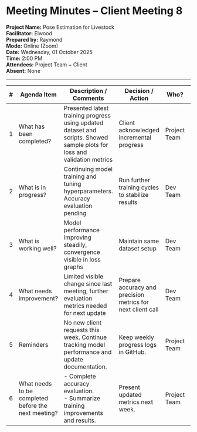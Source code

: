 # Meeting Minutes – Client Meeting 8

**Project Name:** Pose Estimation for Livestock  
**Facilitator:** Elwood  
**Prepared by:** Raymond  
**Mode:** Online (Zoom)  
**Date:** Wednesday, 01 October 2025  
**Time:** 2:00 PM  
**Attendees:** Project Team + Client  
**Absent:** None  

---

| # | Agenda Item | Description / Comments | Decision / Action | Who? | Items for Escalation |
|---|-------------|------------------------|-------------------|------|----------------------|
| 1 | What has been completed? | Presented latest training progress using updated dataset and scripts. Showed sample plots for loss and validation metrics | Client acknowledged incremental progress | Project Team | None |
| 2 | What is in progress? | Continuing model training and tuning hyperparameters. Accuracy evaluation pending | Run further training cycles to stabilize results | Dev Team | None |
| 3 | What is working well? | Model performance improving steadily, convergence visible in loss graphs | Maintain same dataset setup | Dev Team | None |
| 4 | What needs improvement? | Limited visible change since last meeting, further evaluation metrics needed for next update | Prepare accuracy and precision metrics for next client call | Dev Team | None |
| 5 | Reminders | No new client requests this week. Continue tracking model performance and update documentation. | Keep weekly progress logs in GitHub. | Project Team | None |
| 6 | What needs to be completed before the next meeting? | - Complete accuracy evaluation. <br> - Summarize training improvements and results. | Present updated metrics next week. | Project Team | None |
